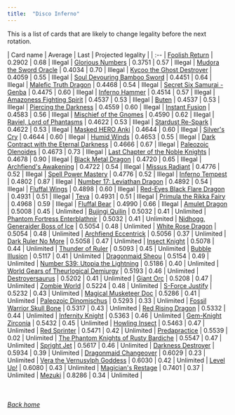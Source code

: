 ```yaml
---
title:  "Disco Inferno"
---
```


This is a list of cards that are likely to change legality before the next rotation.

| Card name | Average | Last | Projected legality |
| :-- |
[Foolish Return](https://db.ygoprodeck.com/card/?search=Foolish%20Return) | 0.2902 | 0.68 | Illegal |
[Glorious Numbers](https://db.ygoprodeck.com/card/?search=Glorious%20Numbers) | 0.3751 | 0.57 | Illegal |
[Mudora the Sword Oracle](https://db.ygoprodeck.com/card/?search=Mudora%20the%20Sword%20Oracle) | 0.4034 | 0.70 | Illegal |
[Kycoo the Ghost Destroyer](https://db.ygoprodeck.com/card/?search=Kycoo%20the%20Ghost%20Destroyer) | 0.4059 | 0.55 | Illegal |
[Soul Devouring Bamboo Sword](https://db.ygoprodeck.com/card/?search=Soul%20Devouring%20Bamboo%20Sword) | 0.4451 | 0.64 | Illegal |
[Malefic Truth Dragon](https://db.ygoprodeck.com/card/?search=Malefic%20Truth%20Dragon) | 0.4468 | 0.54 | Illegal |
[Secret Six Samurai - Genba](https://db.ygoprodeck.com/card/?search=Secret%20Six%20Samurai%20-%20Genba) | 0.4475 | 0.60 | Illegal |
[Inferno Hammer](https://db.ygoprodeck.com/card/?search=Inferno%20Hammer) | 0.4514 | 0.57 | Illegal |
[Amazoness Fighting Spirit](https://db.ygoprodeck.com/card/?search=Amazoness%20Fighting%20Spirit) | 0.4537 | 0.53 | Illegal |
[Buten](https://db.ygoprodeck.com/card/?search=Buten) | 0.4537 | 0.53 | Illegal |
[Piercing the Darkness](https://db.ygoprodeck.com/card/?search=Piercing%20the%20Darkness) | 0.4559 | 0.60 | Illegal |
[Instant Fusion](https://db.ygoprodeck.com/card/?search=Instant%20Fusion) | 0.4583 | 0.56 | Illegal |
[Mischief of the Gnomes](https://db.ygoprodeck.com/card/?search=Mischief%20of%20the%20Gnomes) | 0.4590 | 0.62 | Illegal |
[Raviel, Lord of Phantasms](https://db.ygoprodeck.com/card/?search=Raviel,%20Lord%20of%20Phantasms) | 0.4622 | 0.53 | Illegal |
[Stardust Re-Spark](https://db.ygoprodeck.com/card/?search=Stardust%20Re-Spark) | 0.4622 | 0.53 | Illegal |
[Masked HERO Anki](https://db.ygoprodeck.com/card/?search=Masked%20HERO%20Anki) | 0.4644 | 0.60 | Illegal |
[Silver's Cry](https://db.ygoprodeck.com/card/?search=Silver's%20Cry) | 0.4644 | 0.60 | Illegal |
[Humid Winds](https://db.ygoprodeck.com/card/?search=Humid%20Winds) | 0.4653 | 0.55 | Illegal |
[Dark Contract with the Eternal Darkness](https://db.ygoprodeck.com/card/?search=Dark%20Contract%20with%20the%20Eternal%20Darkness) | 0.4666 | 0.67 | Illegal |
[Paleozoic Olenoides](https://db.ygoprodeck.com/card/?search=Paleozoic%20Olenoides) | 0.4673 | 0.73 | Illegal |
[Last Chapter of the Noble Knights](https://db.ygoprodeck.com/card/?search=Last%20Chapter%20of%20the%20Noble%20Knights) | 0.4678 | 0.90 | Illegal |
[Black Metal Dragon](https://db.ygoprodeck.com/card/?search=Black%20Metal%20Dragon) | 0.4720 | 0.65 | Illegal |
[Archfiend's Awakening](https://db.ygoprodeck.com/card/?search=Archfiend's%20Awakening) | 0.4722 | 0.54 | Illegal |
[Missus Radiant](https://db.ygoprodeck.com/card/?search=Missus%20Radiant) | 0.4776 | 0.52 | Illegal |
[Spell Power Mastery](https://db.ygoprodeck.com/card/?search=Spell%20Power%20Mastery) | 0.4776 | 0.52 | Illegal |
[Inferno Tempest](https://db.ygoprodeck.com/card/?search=Inferno%20Tempest) | 0.4802 | 0.87 | Illegal |
[Number 17: Leviathan Dragon](https://db.ygoprodeck.com/card/?search=Number%2017:%20Leviathan%20Dragon) | 0.4892 | 0.54 | Illegal |
[Fluffal Wings](https://db.ygoprodeck.com/card/?search=Fluffal%20Wings) | 0.4898 | 0.60 | Illegal |
[Red-Eyes Black Flare Dragon](https://db.ygoprodeck.com/card/?search=Red-Eyes%20Black%20Flare%20Dragon) | 0.4931 | 0.51 | Illegal |
[Teva](https://db.ygoprodeck.com/card/?search=Teva) | 0.4931 | 0.51 | Illegal |
[Primula the Rikka Fairy](https://db.ygoprodeck.com/card/?search=Primula%20the%20Rikka%20Fairy) | 0.4968 | 0.59 | Illegal |
[Fluffal Bear](https://db.ygoprodeck.com/card/?search=Fluffal%20Bear) | 0.4990 | 0.66 | Illegal |
[Amulet Dragon](https://db.ygoprodeck.com/card/?search=Amulet%20Dragon) | 0.5008 | 0.45 | Unlimited |
[Bujingi Quilin](https://db.ygoprodeck.com/card/?search=Bujingi%20Quilin) | 0.5032 | 0.41 | Unlimited |
[Phantom Fortress Enterblathnir](https://db.ygoprodeck.com/card/?search=Phantom%20Fortress%20Enterblathnir) | 0.5032 | 0.41 | Unlimited |
[Nidhogg, Generaider Boss of Ice](https://db.ygoprodeck.com/card/?search=Nidhogg,%20Generaider%20Boss%20of%20Ice) | 0.5054 | 0.48 | Unlimited |
[White Rose Dragon](https://db.ygoprodeck.com/card/?search=White%20Rose%20Dragon) | 0.5054 | 0.48 | Unlimited |
[Archfiend Eccentrick](https://db.ygoprodeck.com/card/?search=Archfiend%20Eccentrick) | 0.5056 | 0.37 | Unlimited |
[Dark Ruler No More](https://db.ygoprodeck.com/card/?search=Dark%20Ruler%20No%20More) | 0.5058 | 0.47 | Unlimited |
[Insect Knight](https://db.ygoprodeck.com/card/?search=Insect%20Knight) | 0.5078 | 0.44 | Unlimited |
[Thunder of Ruler](https://db.ygoprodeck.com/card/?search=Thunder%20of%20Ruler) | 0.5093 | 0.45 | Unlimited |
[Bubble Illusion](https://db.ygoprodeck.com/card/?search=Bubble%20Illusion) | 0.5117 | 0.41 | Unlimited |
[Dragonmaid Sheou](https://db.ygoprodeck.com/card/?search=Dragonmaid%20Sheou) | 0.5154 | 0.49 | Unlimited |
[Number S39: Utopia the Lightning](https://db.ygoprodeck.com/card/?search=Number%20S39:%20Utopia%20the%20Lightning) | 0.5186 | 0.40 | Unlimited |
[World Gears of Theurlogical Demiurgy](https://db.ygoprodeck.com/card/?search=World%20Gears%20of%20Theurlogical%20Demiurgy) | 0.5193 | 0.46 | Unlimited |
[Destroyersaurus](https://db.ygoprodeck.com/card/?search=Destroyersaurus) | 0.5202 | 0.41 | Unlimited |
[Giant Orc](https://db.ygoprodeck.com/card/?search=Giant%20Orc) | 0.5208 | 0.47 | Unlimited |
[Zombie World](https://db.ygoprodeck.com/card/?search=Zombie%20World) | 0.5224 | 0.48 | Unlimited |
[S-Force Justify](https://db.ygoprodeck.com/card/?search=S-Force%20Justify) | 0.5232 | 0.43 | Unlimited |
[Magical Musketeer Doc](https://db.ygoprodeck.com/card/?search=Magical%20Musketeer%20Doc) | 0.5286 | 0.41 | Unlimited |
[Paleozoic Dinomischus](https://db.ygoprodeck.com/card/?search=Paleozoic%20Dinomischus) | 0.5293 | 0.33 | Unlimited |
[Fossil Warrior Skull Bone](https://db.ygoprodeck.com/card/?search=Fossil%20Warrior%20Skull%20Bone) | 0.5317 | 0.43 | Unlimited |
[Red Rising Dragon](https://db.ygoprodeck.com/card/?search=Red%20Rising%20Dragon) | 0.5332 | 0.44 | Unlimited |
[Infernity Knight](https://db.ygoprodeck.com/card/?search=Infernity%20Knight) | 0.5363 | 0.46 | Unlimited |
[Gem-Knight Zirconia](https://db.ygoprodeck.com/card/?search=Gem-Knight%20Zirconia) | 0.5432 | 0.45 | Unlimited |
[Howling Insect](https://db.ygoprodeck.com/card/?search=Howling%20Insect) | 0.5463 | 0.47 | Unlimited |
[Red Sprinter](https://db.ygoprodeck.com/card/?search=Red%20Sprinter) | 0.5471 | 0.42 | Unlimited |
[Predapractice](https://db.ygoprodeck.com/card/?search=Predapractice) | 0.5539 | 0.02 | Unlimited |
[The Phantom Knights of Rusty Bardiche](https://db.ygoprodeck.com/card/?search=The%20Phantom%20Knights%20of%20Rusty%20Bardiche) | 0.5547 | 0.47 | Unlimited |
[Spright Jet](https://db.ygoprodeck.com/card/?search=Spright%20Jet) | 0.5617 | 0.46 | Unlimited |
[Darkness Destroyer](https://db.ygoprodeck.com/card/?search=Darkness%20Destroyer) | 0.5934 | 0.39 | Unlimited |
[Dragonmaid Changeover](https://db.ygoprodeck.com/card/?search=Dragonmaid%20Changeover) | 0.6029 | 0.23 | Unlimited |
[Vera the Vernusylph Goddess](https://db.ygoprodeck.com/card/?search=Vera%20the%20Vernusylph%20Goddess) | 0.6030 | 0.42 | Unlimited |
[Level Up!](https://db.ygoprodeck.com/card/?search=Level%20Up!) | 0.6080 | 0.43 | Unlimited |
[Magician's Restage](https://db.ygoprodeck.com/card/?search=Magician's%20Restage) | 0.7401 | 0.37 | Unlimited |
[Mezuki](https://db.ygoprodeck.com/card/?search=Mezuki) | 0.8286 | 0.34 | Unlimited |

<br>

###### [Back home](index)